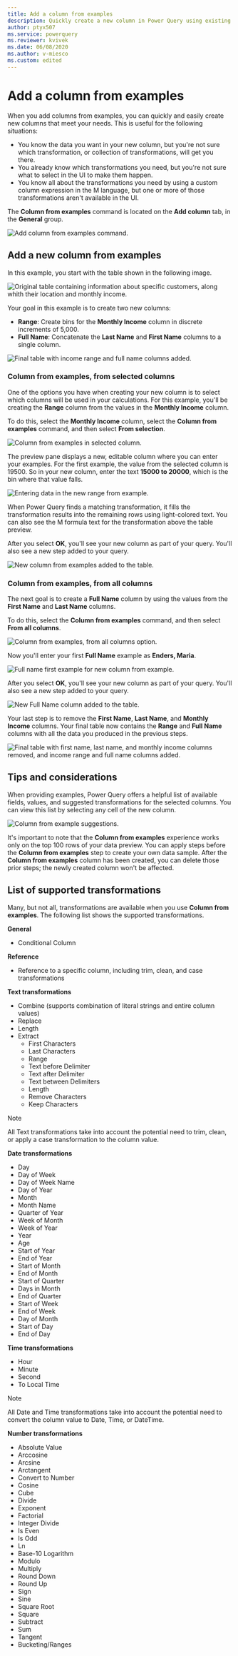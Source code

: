 ```yaml
---
title: Add a column from examples
description: Quickly create a new column in Power Query using existing columns as examples.
author: ptyx507
ms.service: powerquery
ms.reviewer: kvivek
ms.date: 06/08/2020
ms.author: v-miesco
ms.custom: edited
---
```


# Add a column from examples

When you add columns from examples, you can quickly and easily create new columns that meet your needs. This is useful for the following situations:

- You know the data you want in your new column, but you're not sure which transformation, or collection of transformations, will get you there.
- You already know which transformations you need, but you're not sure what to select in the UI to make them happen.
- You know all about the transformations you need by using a custom column expression in the M language, but one or more of those transformations aren't available in the UI.

The **Column from examples** command is located on the **Add column** tab, in the **General** group.

![Add column from examples command.](images/me-add-column-from-example-icon.png "Add column from examples command")

## Add a new column from examples

In this example, you start with the table shown in the following image.

![Original table containing information about specific customers, along whith their location and monthly income.](images/me-add-column-from-example-original-table.png "Original table containing information about specific customers, along whith their location and monthly income")

Your goal in this example is to create two new columns:

- **Range**: Create bins for the **Monthly Income** column in discrete increments of 5,000.
- **Full Name**: Concatenate the **Last Name** and **First Name** columns to a single column.

![Final table with income range and full name columns added.](images/me-add-column-from-example-final-table.png "Final table with income range and full name columns added")

### Column from examples, from selected columns

One of the options you have when creating your new column is to select which columns will be used in your calculations. For this example, you'll be creating the **Range** column from the values in the **Monthly Income** column.

To do this, select the **Monthly Income** column, select the **Column from examples** command, and then select **From selection**.

![Column from examples in selected column.](images/me-add-column-from-example-from-selection.png "Column from examples in selected column")

The preview pane displays a new, editable column where you can enter your examples. For the first example, the value from the selected column is 19500. So in your new column, enter the text **15000 to 20000**, which is the bin where that value falls.

![Entering data in the new range from example.](images/me-add-column-from-example-from-selection-buckets.png "Entering data in the new range from example")

When Power Query finds a matching transformation, it fills the transformation results into the remaining rows using light-colored text. You can also see the M formula text for the transformation above the table preview.

After you select **OK**, you'll see your new column as part of your query. You'll also see a new step added to your query.

![New column from examples added to the table.](images/me-add-column-from-example-from-selection-buckets-final.png "New column from examples added to the table")

### Column from examples, from all columns

The next goal is to create a **Full Name** column by using the values from the **First Name** and **Last Name** columns.

To do this, select the **Column from examples** command, and then select **From all columns**.

![Column from examples, from all columns option.](images/me-add-column-from-example-from-all-columns.png "Column from examples, from all columns option")

Now you'll enter your first **Full Name** example as **Enders, Maria**.

![Full name first example for new column from example.](images/me-add-column-from-example-from-all-columns-full-name.png "Full name first example for new column from example")

After you select **OK**, you'll see your new column as part of your query. You'll also see a new step added to your query.

![New Full Name column added to the table.](images/me-add-column-from-example-from-all-columns-full-name-final.png "New Full Name column added to the table")

Your last step is to remove the **First Name**, **Last Name**, and **Monthly Income** columns. Your final table now contains the **Range** and **Full Name** columns with all the data you produced in the previous steps.

![Final table with first name, last name, and monthly income columns removed, and income range and full name columns added.](images/me-add-column-from-example-final-table-2.png "Final table with first name, last name, and monthly income columns removed, and income range and full name columns added")

## Tips and considerations

When providing examples, Power Query offers a helpful list of available fields, values, and suggested transformations for the selected columns. You can view this list by selecting any cell of the new column.

![Column from example suggestions.](images/me-add-column-from-example-suggestions.png "Column from example suggestions")

It's important to note that the **Column from examples** experience works only on the top 100 rows of your data preview. You can apply steps before the **Column from examples** step to create your own data sample. After the **Column from examples** column has been created, you can delete those prior steps; the newly created column won't be affected.

## List of supported transformations

Many, but not all, transformations are available when you use **Column from examples**. The following list shows the supported transformations.
<!--markdownlint-disable MD036-->
**General**

- Conditional Column

**Reference**
  
- Reference to a specific column, including trim, clean, and case transformations

**Text transformations**

- Combine (supports combination of literal strings and entire column values)
- Replace
- Length
- Extract
  - First Characters
  - Last Characters
  - Range
  - Text before Delimiter
  - Text after Delimiter
  - Text between Delimiters
  - Length
  - Remove Characters
  - Keep Characters

> [!NOTE]
> All Text transformations take into account the potential need to trim, clean, or apply a case transformation to the column value.

**Date transformations**

- Day
- Day of Week
- Day of Week Name
- Day of Year
- Month
- Month Name
- Quarter of Year
- Week of Month
- Week of Year
- Year
- Age
- Start of Year
- End of Year
- Start of Month
- End of Month
- Start of Quarter
- Days in Month
- End of Quarter
- Start of Week
- End of Week
- Day of Month
- Start of Day
- End of Day

**Time transformations**

- Hour
- Minute
- Second  
- To Local Time

> [!NOTE]
> All Date and Time transformations take into account the potential need to convert the column value to Date, Time, or DateTime.

**Number transformations** 

- Absolute Value
- Arccosine
- Arcsine
- Arctangent
- Convert to Number
- Cosine
- Cube
- Divide
- Exponent
- Factorial
- Integer Divide
- Is Even
- Is Odd
- Ln
- Base-10 Logarithm
- Modulo
- Multiply
- Round Down
- Round Up
- Sign
- Sine
- Square Root
- Square
- Subtract
- Sum
- Tangent
- Bucketing/Ranges
<!--markdownlint-enable MD036-->
